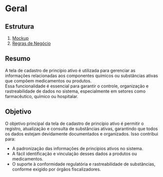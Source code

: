 # Geral

## Estrutura
1. [Mockup](mockup/principioativo.mockup.md)
2. [Regras de Negócio](regras%20de%20negócio/principioativo.bdd.md)

## Resumo
A tela de cadastro de princípio ativo é utilizada para gerenciar as informações relacionadas aos componentes químicos ou substâncias ativas que compõem medicamentos ou produtos.   
Essa funcionalidade é essencial para garantir o controle, organização e rastreabilidade de dados no sistema, especialmente em setores como farmacêutico, químico ou hospitalar.

## Objetivo
O objetivo principal da tela de cadastro de princípio ativo é permitir o registro, atualização e consulta de substâncias ativas, garantindo que todos os dados estejam devidamente documentados e organizados. Isso contribui para:

* A padronização das informações de princípios ativos no sistema.  
* A fácil identificação e vinculação desses dados a produtos ou medicamentos.  
* O suporte à conformidade regulatória e rastreabilidade de substâncias, conforme exigido por órgãos fiscalizadores.
